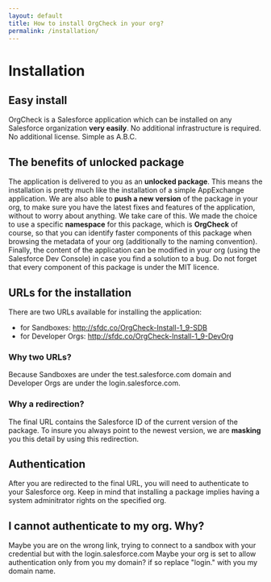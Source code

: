 ```yaml
---
layout: default
title: How to install OrgCheck in your org?
permalink: /installation/
---
```


# Installation

## Easy install

OrgCheck is a Salesforce application which can be installed on any Salesforce organization **very easily**.
No additional infrastructure is required.
No additional license.
Simple as A.B.C.

## The benefits of unlocked package

The application is delivered to you as an **unlocked package**.
This means the installation is pretty much like the installation of a simple AppExchange application.
We are also able to **push a new version** of the package in your org, to make sure you have the latest fixes and features of the application, without to worry about anything. We take care of this.
We made the choice to use a specific **namespace** for this package, which is __OrgCheck__ of course, so that you can identify faster components of this package when browsing the metadata of your org (additionally to the naming convention).
Finally, the content of the application can be modified in your org (using the Salesforce Dev Console) in case you find a solution to a bug. Do not forget that every component of this package is under the MIT licence.

## URLs for the installation

There are two URLs available for installing the application:
- for Sandboxes: http://sfdc.co/OrgCheck-Install-1_9-SDB
- for Developer Orgs: http://sfdc.co/OrgCheck-Install-1_9-DevOrg

### Why two URLs?

Because Sandboxes are under the test.salesforce.com domain and Developer Orgs are under the login.salesforce.com.

### Why a redirection?
The final URL contains the Salesforce ID of the current version of the package. To insure you always point to the newest version, we are __masking__ you this detail by using this redirection.

## Authentication

After you are redirected to the final URL, you will need to authenticate to your Salesforce org.
Keep in mind that installing a package implies having a system adminitrator rights on the specified org.

## I cannot authenticate to my org. Why?
Maybe you are on the wrong link, trying to connect to a sandbox with your credential but with the login.salesforce.com
Maybe your org is set to allow authentication only from you my domain? if so replace "login." with you my domain name.


